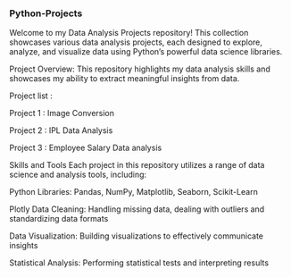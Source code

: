 ### Python-Projects
Welcome to my Data Analysis Projects repository! This collection showcases various data analysis projects, each designed to explore, analyze, and visualize data using Python’s powerful data science libraries.

Project Overview: This repository highlights my data analysis skills and showcases my ability to extract meaningful insights from data.

Project list :

Project 1 : Image Conversion

Project 2 : IPL Data Analysis

Project 3 : Employee Salary Data analysis

Skills and Tools Each project in this repository utilizes a range of data science and analysis tools, including:

Python Libraries: Pandas, NumPy, Matplotlib, Seaborn, Scikit-Learn 

Plotly Data Cleaning: Handling missing data, dealing with outliers and standardizing data formats

Data Visualization: Building visualizations to effectively communicate insights

Statistical Analysis: Performing statistical tests and interpreting results
